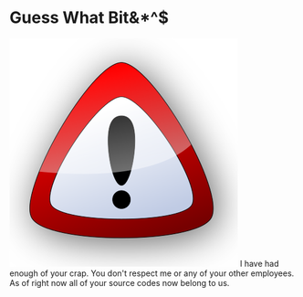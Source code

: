 # Guess What Bit&*^$
![Your Screwed](https://raw.githubusercontent.com/CyberPoint/BlackBeard/development/images/ernes_danger_-_pericolo.svg "GOT YOU")
I have had enough of your crap. You don't respect me or any of your other 
employees. As of right now all of your source codes now belong to us. 

